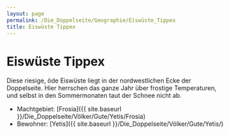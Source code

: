 ```yaml
---
layout: page
permalink: /Die_Doppelseite/Geographie/Eiswüste_Tippex
title: Eiswüste Tippex
---
```


# Eiswüste Tippex

Diese riesige, öde Eiswüste liegt in der nordwestlichen Ecke der Doppelseite. Hier herrschen das ganze Jahr über frostige Temperaturen, und selbst in den Sommermonaten taut der Schnee nicht ab.

- Machtgebiet: [Frosia]({{ site.baseurl }}/Die_Doppelseite/Völker/Gute/Yetis/Frosia)
- Bewohner: [Yetis]({{ site.baseurl }}/Die_Doppelseite/Völker/Gute/Yetis/)

